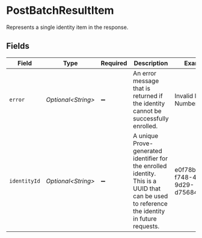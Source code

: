 # PostBatchResultItem

Represents a single identity item in the response.


## Fields

| Field                                                                                                                                        | Type                                                                                                                                         | Required                                                                                                                                     | Description                                                                                                                                  | Example                                                                                                                                      |
| -------------------------------------------------------------------------------------------------------------------------------------------- | -------------------------------------------------------------------------------------------------------------------------------------------- | -------------------------------------------------------------------------------------------------------------------------------------------- | -------------------------------------------------------------------------------------------------------------------------------------------- | -------------------------------------------------------------------------------------------------------------------------------------------- |
| `error`                                                                                                                                      | *Optional\<String>*                                                                                                                          | :heavy_minus_sign:                                                                                                                           | An error message that is returned if the identity cannot be successfully enrolled.                                                           | Invalid Phone Number                                                                                                                         |
| `identityId`                                                                                                                                 | *Optional\<String>*                                                                                                                          | :heavy_minus_sign:                                                                                                                           | A unique Prove-generated identifier for the enrolled identity. This is a UUID that can be used to reference the identity in future requests. | e0f78bc2-f748-4eda-9d29-d756844507fc                                                                                                         |